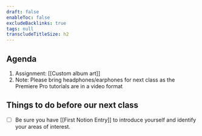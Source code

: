 ```yaml
---
draft: false
enableToc: false
excludeBacklinks: true
tags: null
transcludeTitleSize: h2
---
```


## Agenda
1. Assignment: [[Custom album art]]
2. Note: Please bring headphones/earphones for next class as the Premiere Pro tutorials are in a video format

## Things to do before our next class
- [ ] Be sure you have [[First Notion Entry]] to introduce yourself and identify your areas of interest.